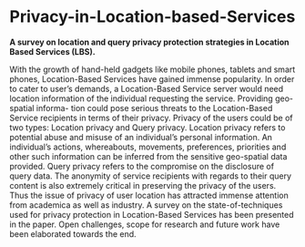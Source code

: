 # Privacy-in-Location-based-Services
**A survey on location and query privacy protection strategies in Location Based Services (LBS).**

With the growth of hand-held gadgets like mobile phones, tablets and
smart phones, Location-Based Services have gained immense popularity. In order
to cater to user’s demands, a Location-Based Service server would need location
information of the individual requesting the service. Providing geo-spatial informa-
tion could pose serious threats to the Location-Based Service recipients in terms of
their privacy. Privacy of the users could be of two types: Location privacy and Query
privacy.
Location privacy refers to potential abuse and misuse of an individual’s personal
information. An individual’s actions, whereabouts, movements, preferences, priorities and other such information can be inferred from the sensitive geo-spatial data
provided. Query privacy refers to the compromise on the disclosure of query data.
The anonymity of service recipients with regards to their query content is also extremely critical in preserving the privacy of the users. Thus the issue of privacy of
user location has attracted immense attention from academica as well as industry.
A survey on the state-of-techniques used for privacy protection in Location-Based
Services has been presented in the paper. Open challenges, scope for research and
future work have been elaborated towards the end.
